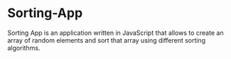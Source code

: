 # Sorting-App
Sorting App is an application written in JavaScript that allows to create an array of random elements and sort that array using different sorting algorithms.
